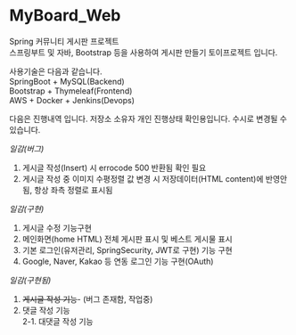 # MyBoard_Web  
Spring 커뮤니티 게시판 프로젝트  
스프링부트 및 자바, Bootstrap 등을 사용하여 게시판 만들기 토이프로젝트 입니다.  
  
사용기술은 다음과 같습니다.  
SpringBoot + MySQL(Backend)  
Bootstrap + Thymeleaf(Frontend)  
AWS + Docker + Jenkins(Devops)  
  
다음은 진행내역 입니다. 저장소 소유자 개인 진행상태 확인용입니다. 수시로 변경될 수 있습니다.  
  
*일감(버그)*
1. 게시글 작성(Insert) 시 errocode 500 반환됨 확인 필요
2. 게시글 작성 중 이미지 수평정렬 값 변경 시 저장데이터(HTML content)에 반영안됨, 항상 좌측 정렬로 표시됨
  
*일감(구현)*
1. 게시글 수정 기능구현
2. 메인화면(home HTML) 전체 게시판 표시 및 베스트 게시물 표시
3. 기본 로그인(유저관리, SpringSecurity, JWT로 구현) 기능 구현
4. Google, Naver, Kakao 등 연동 로그인 기능 구현(OAuth)
  
*일감(구현됨)*
1. ~~게시글 작성 기능~~- (버그 존재함, 작업중)  
2. 댓글 작성 기능  
2-1. 대댓글 작성 기능  
